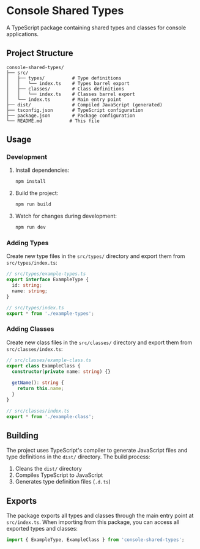 # Console Shared Types

A TypeScript package containing shared types and classes for console applications.

## Project Structure

```
console-shared-types/
├── src/
│   ├── types/          # Type definitions
│   │   └── index.ts    # Types barrel export
│   ├── classes/        # Class definitions
│   │   └── index.ts    # Classes barrel export
│   └── index.ts        # Main entry point
├── dist/               # Compiled JavaScript (generated)
├── tsconfig.json       # TypeScript configuration
├── package.json        # Package configuration
└── README.md          # This file
```

## Usage

### Development

1. Install dependencies:
   ```bash
   npm install
   ```

2. Build the project:
   ```bash
   npm run build
   ```

3. Watch for changes during development:
   ```bash
   npm run dev
   ```

### Adding Types

Create new type files in the `src/types/` directory and export them from `src/types/index.ts`:

```typescript
// src/types/example-types.ts
export interface ExampleType {
  id: string;
  name: string;
}

// src/types/index.ts
export * from './example-types';
```

### Adding Classes

Create new class files in the `src/classes/` directory and export them from `src/classes/index.ts`:

```typescript
// src/classes/example-class.ts
export class ExampleClass {
  constructor(private name: string) {}
  
  getName(): string {
    return this.name;
  }
}

// src/classes/index.ts
export * from './example-class';
```

## Building

The project uses TypeScript's compiler to generate JavaScript files and type definitions in the `dist/` directory. The build process:

1. Cleans the `dist/` directory
2. Compiles TypeScript to JavaScript
3. Generates type definition files (`.d.ts`)

## Exports

The package exports all types and classes through the main entry point at `src/index.ts`. When importing from this package, you can access all exported types and classes:

```typescript
import { ExampleType, ExampleClass } from 'console-shared-types';
``` 